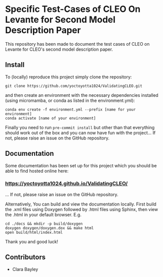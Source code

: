 # Specific Test-Cases of CLEO On Levante for Second Model Description Paper

This repository has been made to document the test cases of CLEO on Levante
for CLEO's second model description paper.

## Install
To (locally) reproduce this project simply clone the repository:
```
git clone https://github.com/yoctoyotta1024/ValidatingCLEO.git
```
and then create an environment with the necessary dependencies installed (using micromamba, or
conda as listed in the environment.yml):
```
conda env create -f environment.yml --prefix [name for your environment]
conda activate [name of your environment]
```
Finally you need to run ``pre-commit install`` but other than that everything should work out of
the box and you can now have fun with the project... If not, please raise an issue on the
GitHub repository.

## Documentation
Some documentation has been set up for this project which you should be able to find hosted online
here:
### https://yoctoyotta1024.github.io/ValidatingCLEO/
... If not, please raise an issue on the GitHub repository.

Alternatively, You can build and view the documentation locally. First build the .xml
files using Doxygen followed by .html files using Sphinx, then view the .html in your default
browser. E.g.

```
cd ./docs && mkdir -p build/doxygen
doxygen doxygen/doxygen.dox && make html
open build/html/index.html
```

Thank you and good luck!

## Contributors
- Clara Bayley
